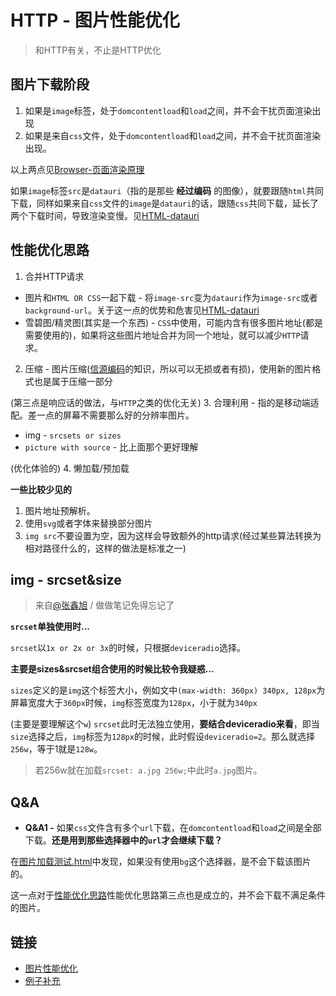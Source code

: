 # HTTP - 图片性能优化
> 和HTTP有关，不止是HTTP优化

## 图片下载阶段

1. 如果是`image`标签，处于`domcontentload`和`load`之间，并不会干扰页面渲染出现
2. 如果是来自`css`文件，处于`domcontentload`和`load`之间，并不会干扰页面渲染出现。

以上两点见[Browser-页面渲染原理]()

如果`image`标签`src`是`datauri`（指的是那些 **经过编码** 的图像），就要跟随`html`共同下载，同样如果来自`css`文件的`image`是`datauri`的话，跟随`css`共同下载，延长了两个下载时间，导致渲染变慢。见[HTML-datauri]()

## 性能优化思路

1. 合并HTTP请求
  * 图片和`HTML OR CSS`一起下载 - 将`image-src`变为`datauri`作为`image-src`或者`background-url`。关于这一点的优势和危害见[HTML-datauri]()
  * 雪碧图/精灵图(其实是一个东西) - `CSS`中使用，可能内含有很多图片地址(都是需要使用的)，如果将这些图片地址合并为同一个地址，就可以减少`HTTP`请求。
2. 压缩 - 图片压缩([信源编码](https://zh.wikipedia.org/wiki/%E4%BF%A1%E6%BA%90%E7%BC%96%E7%A0%81%E5%AE%9A%E7%90%86)的知识，所以可以无损或者有损)，使用新的图片格式也是属于压缩一部分

(第三点是响应话的做法，与`HTTP`之类的优化无关)
3. 合理利用 - 指的是移动端适配。差一点的屏幕不需要那么好的分辨率图片。
  * img - `srcsets or sizes`
  * `picture with source` - 比上面那个更好理解

(优化体验的)
4. 懒加载/预加载

**一些比较少见的**

1. 图片地址预解析。
2. 使用`svg`或者字体来替换部分图片
3. `img src`不要设置为空，因为这样会导致额外的http请求(经过某些算法转换为相对路径什么的，这样的做法是标准之一)

## img - srcset&size

> 来自[@张鑫旭](https://www.zhangxinxu.com/wordpress/2014/10/responsive-images-srcset-size-w-descriptor/) / 做做笔记免得忘记了

**`srcset`单独使用时...**

`srcset`以`1x or 2x or 3x`的时候，只根据`deviceradio`选择。

**主要是sizes&srcset组合使用的时候比较令我疑惑...**

`sizes`定义的是`img`这个标签大小，例如文中`(max-width: 360px) 340px, 128px`为屏幕宽度大于`360px`时候，`img`标签宽度为`128px`，小于就为`340px`

(主要是要理解这个`w`)
`srcset`此时无法独立使用，**要结合deviceradio来看**，即当`size`选择之后，`img`标签为`128px`的时候，此时假设`deviceradio=2`。那么就选择`256w`，等于1就是`128w`。

> 若256w就在加载`srcset: a.jpg 256w;`中此时`a.jpg`图片。

## Q&A

* **Q&A1 -** 如果`css`文件含有多个`url`下载，在`domcontentload`和`load`之间是全部下载。**还是用到那些选择器中的`url`才会继续下载？**

在[图片加载测试.html]()中发现，如果没有使用`bg`这个选择器，是不会下载该图片的。

这一点对于[性能优化思路]()性能优化思路第三点也是成立的，并不会下载不满足条件的图片。

## 链接

* [图片性能优化](https://juejin.im/post/59a7725b6fb9a02497170459)
* [例子补充](https://www.jianshu.com/p/55e48032b30e)